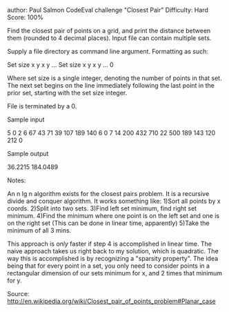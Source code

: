  author: Paul Salmon
 CodeEval challenge "Closest Pair"
 Difficulty: Hard
 Score: 100%

Find the closest pair of points on a grid, and print the distance between them (rounded to 4 decimal places). Input file can contain multiple sets.
 
Supply a file directory as command line argument. Formatting as such:
 
Set size
x y
x y
...
Set size
x y
x y
...
0

Where set size is a single integer, denoting the number of points in that set. The next set begins on the line immediately following the last point in the prior set, starting with the set size integer.

File is terminated by a 0.

Sample input

5
0 2
6 67
43 71
39 107
189 140
6
0 7
14 200
432 710
22 500
189 143
120 212
0

Sample output

36.2215
184.0489

Notes:

An n lg n algorithm exists for the closest pairs problem. It is a recursive divide and conquer algorithm.
It works something like:
1)Sort all points by x coords.
2)Split into two sets.
3)Find left set minimum, find right set minimum.
4)Find the minimum where one point is on the left set and one is on the right set (This can be done in linear time, apparently)
5)Take the minimum of all 3 mins.

This approach is *only* faster if step 4 is accomplished in linear time. The naive approach takes us right back to my solution, which is quadratic. The way this is accomplished
is by recognizing a "sparsity property". The idea being that for every point in a set, you only need to consider points in a rectangular dimension of our sets minimum for x, and 2 times that minimum for y.

Source: http://en.wikipedia.org/wiki/Closest_pair_of_points_problem#Planar_case
